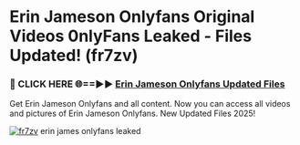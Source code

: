 # Erin Jameson Onlyfans Original Videos 0nlyFans Leaked - Files Updated! (fr7zv)

<h3>🔴 CLICK HERE 🌐==►► <a href="https://tinyurl.com/ms9xzufz" rel="nofollow">Erin Jameson Onlyfans Updated Files</a></h3>

Get Erin Jameson Onlyfans and all content. Now you can access all videos and pictures of Erin Jameson Onlyfans. New Updated Files 2025!

[![fr7zv](https://i.imgur.com/PQ7UWWw.gif)](https://tinyurl.com/ms9xzufz)
erin james onlyfans leaked